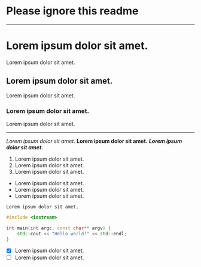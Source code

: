 # Please ignore this readme

***

# Lorem ipsum dolor sit amet.
Lorem ipsum dolor sit amet.
## Lorem ipsum dolor sit amet.
Lorem ipsum dolor sit amet.
### Lorem ipsum dolor sit amet.
Lorem ipsum dolor sit amet.

***

*Lorem ipsum dolor sit amet.*
**Lorem ipsum dolor sit amet.**
***Lorem ipsum dolor sit amet.***

1. Lorem ipsum dolor sit amet.
2. Lorem ipsum dolor sit amet.
3. Lorem ipsum dolor sit amet.

- Lorem ipsum dolor sit amet.
- Lorem ipsum dolor sit amet.
- Lorem ipsum dolor sit amet.

`Lorem ipsum dolor sit amet.`

```cpp
#include <iostream>

int main(int argc, const char** argv) {
	std::cout << "Hello world!" << std::endl;
}
```

- [x] Lorem ipsum dolor sit amet.
- [ ] Lorem ipsum dolor sit amet.
